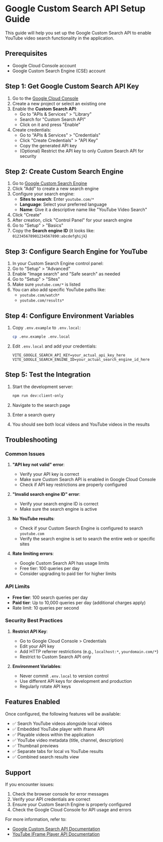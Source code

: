 # Google Custom Search API Setup Guide

This guide will help you set up the Google Custom Search API to enable YouTube video search functionality in the application.

## Prerequisites

- Google Cloud Console account
- Google Custom Search Engine (CSE) account

## Step 1: Get Google Custom Search API Key

1. Go to the [Google Cloud Console](https://console.developers.google.com/)
2. Create a new project or select an existing one
3. Enable the **Custom Search API**:
   - Go to "APIs & Services" > "Library"
   - Search for "Custom Search API"
   - Click on it and press "Enable"
4. Create credentials:
   - Go to "APIs & Services" > "Credentials"
   - Click "Create Credentials" > "API Key"
   - Copy the generated API key
   - (Optional) Restrict the API key to only Custom Search API for security

## Step 2: Create Custom Search Engine

1. Go to [Google Custom Search Engine](https://cse.google.com/)
2. Click "Add" to create a new search engine
3. Configure your search engine:
   - **Sites to search**: Enter `youtube.com/*`
   - **Language**: Select your preferred language
   - **Name**: Give it a descriptive name like "YouTube Video Search"
4. Click "Create"
5. After creation, click "Control Panel" for your search engine
6. Go to "Setup" > "Basics"
7. Copy the **Search engine ID** (it looks like: `012345678901234567890:abcdefghijk`)

## Step 3: Configure Search Engine for YouTube

1. In your Custom Search Engine control panel:
2. Go to "Setup" > "Advanced"
3. Enable "Image search" and "Safe search" as needed
4. Go to "Setup" > "Sites"
5. Make sure `youtube.com/*` is listed
6. You can also add specific YouTube paths like:
   - `youtube.com/watch*`
   - `youtube.com/results*`

## Step 4: Configure Environment Variables

1. Copy `.env.example` to `.env.local`:
   ```bash
   cp .env.example .env.local
   ```

2. Edit `.env.local` and add your credentials:
   ```env
   VITE_GOOGLE_SEARCH_API_KEY=your_actual_api_key_here
   VITE_GOOGLE_SEARCH_ENGINE_ID=your_actual_search_engine_id_here
   ```

## Step 5: Test the Integration

1. Start the development server:
   ```bash
   npm run dev:client-only
   ```

2. Navigate to the search page
3. Enter a search query
4. You should see both local videos and YouTube videos in the results

## Troubleshooting

### Common Issues

1. **"API key not valid" error**:
   - Verify your API key is correct
   - Make sure Custom Search API is enabled in Google Cloud Console
   - Check if API key restrictions are properly configured

2. **"Invalid search engine ID" error**:
   - Verify your search engine ID is correct
   - Make sure the search engine is active

3. **No YouTube results**:
   - Check if your Custom Search Engine is configured to search `youtube.com`
   - Verify the search engine is set to search the entire web or specific sites

4. **Rate limiting errors**:
   - Google Custom Search API has usage limits
   - Free tier: 100 queries per day
   - Consider upgrading to paid tier for higher limits

### API Limits

- **Free tier**: 100 search queries per day
- **Paid tier**: Up to 10,000 queries per day (additional charges apply)
- Rate limit: 10 queries per second

### Security Best Practices

1. **Restrict API Key**:
   - Go to Google Cloud Console > Credentials
   - Edit your API key
   - Add HTTP referrer restrictions (e.g., `localhost:*`, `yourdomain.com/*`)
   - Restrict to Custom Search API only

2. **Environment Variables**:
   - Never commit `.env.local` to version control
   - Use different API keys for development and production
   - Regularly rotate API keys

## Features Enabled

Once configured, the following features will be available:

- ✅ Search YouTube videos alongside local videos
- ✅ Embedded YouTube player with iframe API
- ✅ Playable videos within the application
- ✅ YouTube video metadata (title, channel, description)
- ✅ Thumbnail previews
- ✅ Separate tabs for local vs YouTube results
- ✅ Combined search results view

## Support

If you encounter issues:

1. Check the browser console for error messages
2. Verify your API credentials are correct
3. Ensure your Custom Search Engine is properly configured
4. Check the Google Cloud Console for API usage and errors

For more information, refer to:
- [Google Custom Search API Documentation](https://developers.google.com/custom-search/v1/overview)
- [YouTube IFrame Player API Documentation](https://developers.google.com/youtube/iframe_api_reference)